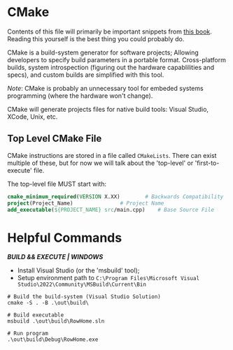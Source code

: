 # CMake

Contents of this file will primarily be important snippets from
[this book](https://cmake.org/cmake/help/book/mastering-cmake/index.html). Reading this yourself is the best thing you
could probably do.

CMake is a build-system generator for software projects; Allowing developers to specify build parameters in a portable
format. Cross-platform builds, system introspection (figuring out the hardware capablilities and specs), and custom
builds are simplified with this tool.

_Note_: CMake is probably an unnecessary tool for embeded systems programming (where the hardware won't change).

CMake will generate projects files for native build tools: Visual Studio, XCode, Unix, etc.

## Top Level CMake File

CMake instructions are stored in a file called `CMakeLists`. There can exist multiple of these, but for now we will talk
about the 'top-level' or 'first-to-execute' file.

The top-level file MUST start with:

```cmake
cmake_minimum_required(VERSION X.XX)		# Backwards Compatibility
project(Project_Name)				# Project Name
add_executable(${PROJECT_NAME} src/main.cpp)	# Base Source File
```

# Helpful Commands

**_BUILD && EXECUTE | WINDOWS_**

- Install Visual Studio (or the 'msbuild' tool);
- Setup environment path to `C:\Program Files\Microsoft Visual Studio\2022\Community\MSBuild\Current\Bin`

```pwsh
# Build the build-system (Visual Studio Solution)
cmake -S . -B .\out\build\

# Build executable
msbuild .\out\build\RowHome.sln

# Run program
.\out\build\Debug\RowHome.exe
```
